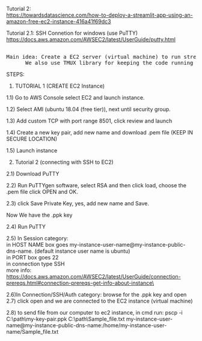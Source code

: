 Tutorial 2:\
	https://towardsdatascience.com/how-to-deploy-a-streamlit-app-using-an-amazon-free-ec2-instance-416a41f69dc3
	
Tutorial 2.1: SSH Connetion for windows (use PuTTY) \
	https://docs.aws.amazon.com/AWSEC2/latest/UserGuide/putty.html
<pre>      
Main idea: Create a EC2 server (virtual machine) to run streamlit web app. \
      We also use TMUX library for keeping the code running in the background.
</pre>  
STEPS:


1) TUTORIAL 1 (CREATE EC2 Instance)

 1.1) Go to AWS Console select EC2 and launch instance.
 
 1.2) Select AMI (ubuntu 18.04 (free tier)), next until security group.
 
 1.3) Add custom TCP with port range 8501, click review and launch
 
 1.4) Create a new key pair, add new name and download .pem file (KEEP IN SECURE LOCATION)
 
 1.5) Launch instance

2) Tutorial 2 (connecting with SSH to EC2)

 2.1) Download PuTTY
 
 2.2) Run PuTTYgen software, select RSA and then click load, choose the .pem file click OPEN and OK.
 
 2.3) click Save Private Key, yes, add new name and Save.
 
 Now We have the .ppk key
 
 2.4) Run PuTTY
 
 2.5) In Session category: \
      in HOST NAME box goes  my-instance-user-name@my-instance-public-dns-name. (default instance user name is ubuntu)\
      in PORT box goes 22\
      in connection type SSH\
      more info:  https://docs.aws.amazon.com/AWSEC2/latest/UserGuide/connection-prereqs.html#connection-prereqs-get-info-about-instance\
      
 2.6)In Connection/SSH/Auth category:
      browse for the .ppk key and open
 2.7) click open and we are connected to the EC2 instance (virtual machine)
 
 2.8) to send file from our computer to ec2 instance, in cmd run:
 	pscp -i C:\path\my-key-pair.ppk C:\path\Sample_file.txt my-instance-user-name@my-instance-public-dns-name:/home/my-instance-user-name/Sample_file.txt
      
      
      



  
  
